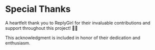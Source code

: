 # Special Thanks

A heartfelt thank you to ReplyGirl for their invaluable contributions and support throughout this project! 🙏✨

This acknowledgment is included in honor of their dedication and enthusiasm.
